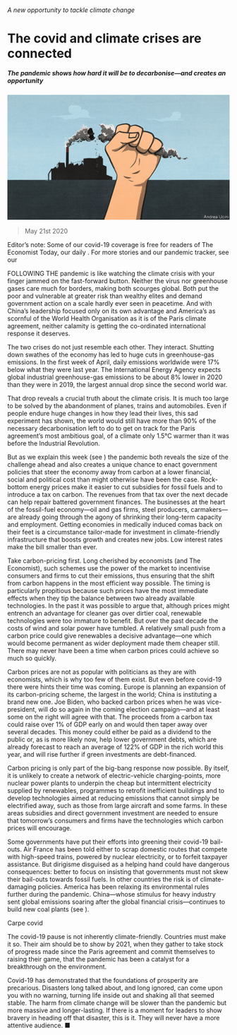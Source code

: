 ###### A new opportunity to tackle climate change

# The covid and climate crises are connected 

##### The pandemic shows how hard it will be to decarbonise—and creates an opportunity 

![image](images/20200523_LDD001_0.jpg) 

> May 21st 2020 

Editor’s note: Some of our covid-19 coverage is free for readers of The Economist Today, our daily . For more stories and our pandemic tracker, see our 

FOLLOWING THE pandemic is like watching the climate crisis with your finger jammed on the fast-forward button. Neither the virus nor greenhouse gases care much for borders, making both scourges global. Both put the poor and vulnerable at greater risk than wealthy elites and demand government action on a scale hardly ever seen in peacetime. And with China’s leadership focused only on its own advantage and America’s as scornful of the World Health Organisation as it is of the Paris climate agreement, neither calamity is getting the co-ordinated international response it deserves.

The two crises do not just resemble each other. They interact. Shutting down swathes of the economy has led to huge cuts in greenhouse-gas emissions. In the first week of April, daily emissions worldwide were 17% below what they were last year. The International Energy Agency expects global industrial greenhouse-gas emissions to be about 8% lower in 2020 than they were in 2019, the largest annual drop since the second world war.


That drop reveals a crucial truth about the climate crisis. It is much too large to be solved by the abandonment of planes, trains and automobiles. Even if people endure huge changes in how they lead their lives, this sad experiment has shown, the world would still have more than 90% of the necessary decarbonisation left to do to get on track for the Paris agreement’s most ambitious goal, of a climate only 1.5°C warmer than it was before the Industrial Revolution.

But as we explain this week (see ) the pandemic both reveals the size of the challenge ahead and also creates a unique chance to enact government policies that steer the economy away from carbon at a lower financial, social and political cost than might otherwise have been the case. Rock-bottom energy prices make it easier to cut subsidies for fossil fuels and to introduce a tax on carbon. The revenues from that tax over the next decade can help repair battered government finances. The businesses at the heart of the fossil-fuel economy—oil and gas firms, steel producers, carmakers—are already going through the agony of shrinking their long-term capacity and employment. Getting economies in medically induced comas back on their feet is a circumstance tailor-made for investment in climate-friendly infrastructure that boosts growth and creates new jobs. Low interest rates make the bill smaller than ever.

Take carbon-pricing first. Long cherished by economists (and The Economist), such schemes use the power of the market to incentivise consumers and firms to cut their emissions, thus ensuring that the shift from carbon happens in the most efficient way possible. The timing is particularly propitious because such prices have the most immediate effects when they tip the balance between two already available technologies. In the past it was possible to argue that, although prices might entrench an advantage for cleaner gas over dirtier coal, renewable technologies were too immature to benefit. But over the past decade the costs of wind and solar power have tumbled. A relatively small push from a carbon price could give renewables a decisive advantage—one which would become permanent as wider deployment made them cheaper still. There may never have been a time when carbon prices could achieve so much so quickly.

Carbon prices are not as popular with politicians as they are with economists, which is why too few of them exist. But even before covid-19 there were hints their time was coming. Europe is planning an expansion of its carbon-pricing scheme, the largest in the world; China is instituting a brand new one. Joe Biden, who backed carbon prices when he was vice-president, will do so again in the coming election campaign—and at least some on the right will agree with that. The proceeds from a carbon tax could raise over 1% of GDP early on and would then taper away over several decades. This money could either be paid as a dividend to the public or, as is more likely now, help lower government debts, which are already forecast to reach an average of 122% of GDP in the rich world this year, and will rise further if green investments are debt-financed.

Carbon pricing is only part of the big-bang response now possible. By itself, it is unlikely to create a network of electric-vehicle charging-points, more nuclear power plants to underpin the cheap but intermittent electricity supplied by renewables, programmes to retrofit inefficient buildings and to develop technologies aimed at reducing emissions that cannot simply be electrified away, such as those from large aircraft and some farms. In these areas subsidies and direct government investment are needed to ensure that tomorrow’s consumers and firms have the technologies which carbon prices will encourage.

Some governments have put their efforts into greening their covid-19 bail-outs. Air France has been told either to scrap domestic routes that compete with high-speed trains, powered by nuclear electricity, or to forfeit taxpayer assistance. But dirigisme disguised as a helping hand could have dangerous consequences: better to focus on insisting that governments must not skew their bail-outs towards fossil fuels. In other countries the risk is of climate-damaging policies. America has been relaxing its environmental rules further during the pandemic. China—whose stimulus for heavy industry sent global emissions soaring after the global financial crisis—continues to build new coal plants (see ).

Carpe covid

The covid-19 pause is not inherently climate-friendly. Countries must make it so. Their aim should be to show by 2021, when they gather to take stock of progress made since the Paris agreement and commit themselves to raising their game, that the pandemic has been a catalyst for a breakthrough on the environment.

Covid-19 has demonstrated that the foundations of prosperity are precarious. Disasters long talked about, and long ignored, can come upon you with no warning, turning life inside out and shaking all that seemed stable. The harm from climate change will be slower than the pandemic but more massive and longer-lasting. If there is a moment for leaders to show bravery in heading off that disaster, this is it. They will never have a more attentive audience. ■

